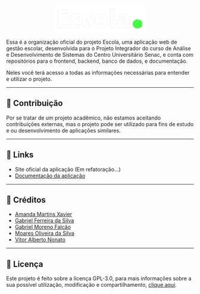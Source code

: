 <p align="center">
    <img src="./LOGO.webp" alt="Logo do projeto" >
</p>

Essa é a organização oficial do projeto Escola, uma aplicação web de gestão escolar, desenvolvida para o Projeto Integrador do curso de Análise e Desenvolvimento de Sistemas do Centro Universitário Senac, e conta com repositórios para o frontend, backend, banco de dados, e documentação.
 
Neles você terá acesso a todas as informações necessárias para entender e utilizar o projeto.

---

## 👋 Contribuição

Por se tratar de um projeto acadêmico, não estamos aceitando contribuições externas, mas o projeto pode ser utilizado para fins de estudo e ou desenvolvimento de aplicações similares.

---

## 📎 Links

- Site oficial da aplicação (Em refatoração...)
- [Documentação da aplicação](https://senac-escola.github.io/senac-escola/)

---

## 📝 Créditos

- [Amanda Martins Xavier](https://github.com/amandamartinsxavier)
- [Gabriel Ferreira da Silva](https://www.linkedin.com/in/gabriel-ferreira-da-silva-41b106207)
- [Gabriel Moreno Falcão](https://www.linkedin.com/in/gabriel-falcao-2302/)
- [Moares Oliveira da Silva](https://www.linkedin.com/in/moaresoliveira/)
- [Vitor Alberto Nonato](https://www.linkedin.com/in/vitor-nonato-aab2a8161/)

---

## 📜 Licença

Este projeto é feito sobre a licença GPL-3.0, para mais informações sobre a sua possível utilização, modificação e compartilhamento, [clique aqui](/LICENSE).
